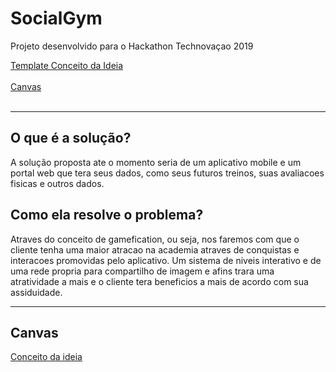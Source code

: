 # SocialGym
Projeto desenvolvido para o Hackathon Technovaçao 2019

<a href="#conceptidea">Template Conceito da Ideia</a><br><br>
<a href="#canvas">Canvas</a><br><br>

________________________________________________________________________________________________________________________________________

<div id="conceptidea"></div>

## O que é a solução?
  A solução proposta ate o momento seria de um aplicativo mobile e um portal web que tera seus dados, como seus futuros treinos, suas avaliacoes fisicas e outros dados.

## Como ela resolve o problema?
   Atraves do conceito de gamefication, ou seja, nos faremos com que o cliente tenha uma maior atracao na academia atraves de conquistas e interacoes promovidas pelo aplicativo. Um sistema de niveis interativo e de uma rede propria para compartilho de imagem e afins trara uma atratividade a mais e o cliente tera beneficios a mais de acordo com sua assiduidade.

________________________________________________________________________________________________________________________________________

<div id="canvas"></div>

## Canvas

<a href="https://imgur.com/b6xzf9L"> Conceito da ideia </a>
